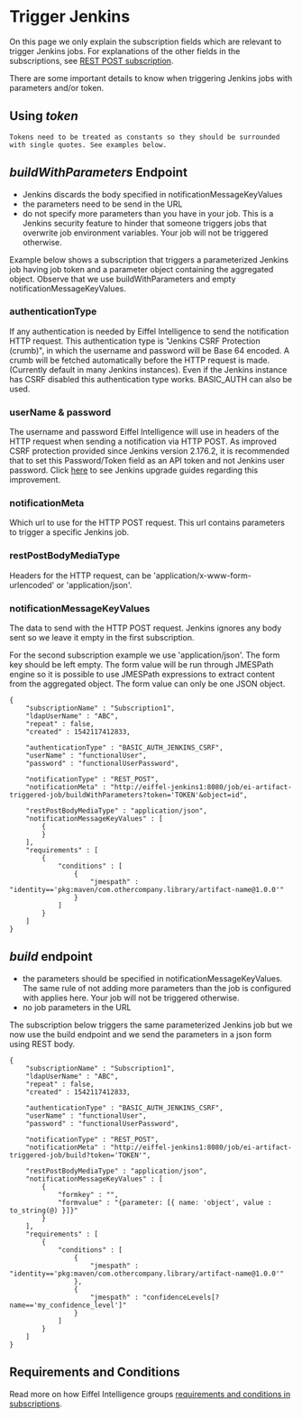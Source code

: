 # Trigger Jenkins

On this page we only explain the subscription fields which are relevant to trigger 
Jenkins jobs. For explanations of the other fields in the subscriptions, see [REST POST subscription](subscription-with-REST-POST-notification.md).

There are some important details to know when triggering Jenkins jobs with parameters and/or token.

## Using _**token**_
    Tokens need to be treated as constants so they should be surrounded with single quotes. See examples below.

## _**buildWithParameters**_ Endpoint
   * Jenkins discards the body specified in notificationMessageKeyValues
   * the parameters need to be send in the URL
   * do not specify more parameters than you have in your job. This is a Jenkins security feature to hinder that someone triggers jobs that overwrite job environment variables. Your job will not be triggered otherwise.

Example below shows a subscription that triggers a parameterized Jenkins 
job having job token and a parameter object containing the aggregated object.
Observe that we use buildWithParameters and empty notificationMessageKeyValues.

### authenticationType
If any authentication is needed by Eiffel Intelligence to send the notification 
HTTP request. This authentication type is "Jenkins CSRF Protection (crumb)", 
in which the username and password will be Base 64 encoded. A crumb will be 
fetched automatically before the HTTP request is made. (Currently default in 
many Jenkins instances). Even if the Jenkins instance has CSRF disabled this 
authentication type works. BASIC_AUTH can also be used.

### userName & password
The username and password Eiffel Intelligence will use in headers of the HTTP 
request when sending a notification via HTTP POST.
As improved CSRF protection provided since Jenkins version 2.176.2, it is recommended that to set this Password/Token field
as an API token and not Jenkins user password. Click [here](https://www.jenkins.io/doc/upgrade-guide/2.176/#SECURITY-626)
to see Jenkins upgrade guides regarding this improvement.

### notificationMeta
Which url to use for the HTTP POST request. This url contains parameters to 
trigger a specific Jenkins job. 

### restPostBodyMediaType
Headers for the HTTP request, can be 'application/x-www-form-urlencoded' or 
'application/json'. 

### notificationMessageKeyValues
The data to send with the HTTP POST request. Jenkins ignores any body sent 
so we leave it empty in the first subscription.

For the second subscription example we use 'application/json'. The form key 
should be left empty. The form value will be run through JMESPath engine so
it is possible to use JMESPath expressions to extract content from the 
aggregated object. The form value can only be one JSON object.

    {
        "subscriptionName" : "Subscription1",
        "ldapUserName" : "ABC",
        "repeat" : false,
        "created" : 1542117412833,

        "authenticationType" : "BASIC_AUTH_JENKINS_CSRF",
        "userName" : "functionalUser",
        "password" : "functionalUserPassword",

        "notificationType" : "REST_POST",
        "notificationMeta" : "http://eiffel-jenkins1:8080/job/ei-artifact-triggered-job/buildWithParameters?token='TOKEN'&object=id",

        "restPostBodyMediaType" : "application/json",
        "notificationMessageKeyValues" : [
            {
            }
        ],
        "requirements" : [
            {
                "conditions" : [
                    {
                        "jmespath" : "identity=='pkg:maven/com.othercompany.library/artifact-name@1.0.0'"
                    }
                ]
            }
        ]
    }

## _**build**_ endpoint
   * the parameters should be specified in notificationMessageKeyValues. The same rule of not adding more parameters than the job is configured with applies here. Your job will not be triggered otherwise.
   * no job parameters in the URL

The subscription below triggers the same parameterized Jenkins job but we now 
use the build endpoint and we send the parameters in a json form using REST body.

    {
        "subscriptionName" : "Subscription1",
        "ldapUserName" : "ABC",
        "repeat" : false,
        "created" : 1542117412833,

        "authenticationType" : "BASIC_AUTH_JENKINS_CSRF",
        "userName" : "functionalUser",
        "password" : "functionalUserPassword",

        "notificationType" : "REST_POST",
        "notificationMeta" : "http://eiffel-jenkins1:8080/job/ei-artifact-triggered-job/build?token='TOKEN'",

        "restPostBodyMediaType" : "application/json",
        "notificationMessageKeyValues" : [
            {
                "formkey" : "",
                "formvalue" : "{parameter: [{ name: 'object', value : to_string(@) }]}"
            }
        ],
        "requirements" : [
            {
                "conditions" : [
                    {
                        "jmespath" : "identity=='pkg:maven/com.othercompany.library/artifact-name@1.0.0'"
                    },
                    {
                        "jmespath" : "confidenceLevels[?name=='my_confidence_level']"
                    }
                ]
            }
        ]
    }

## Requirements and Conditions
Read more on how Eiffel Intelligence groups [requirements and conditions in subscriptions](subscriptions.md#writing-requirements-and-conditions).
